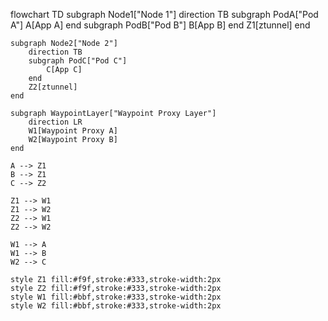 flowchart TD
    subgraph Node1["Node 1"]
        direction TB
        subgraph PodA["Pod A"]
            A[App A]
        end
        subgraph PodB["Pod B"]
            B[App B]
        end
        Z1[ztunnel]
    end
    
    subgraph Node2["Node 2"]
        direction TB
        subgraph PodC["Pod C"]
            C[App C]
        end
        Z2[ztunnel]
    end
    
    subgraph WaypointLayer["Waypoint Proxy Layer"]
        direction LR
        W1[Waypoint Proxy A]
        W2[Waypoint Proxy B]
    end
    
    A --> Z1
    B --> Z1
    C --> Z2
    
    Z1 --> W1
    Z1 --> W2
    Z2 --> W1
    Z2 --> W2
    
    W1 --> A
    W1 --> B
    W2 --> C
    
    style Z1 fill:#f9f,stroke:#333,stroke-width:2px
    style Z2 fill:#f9f,stroke:#333,stroke-width:2px
    style W1 fill:#bbf,stroke:#333,stroke-width:2px
    style W2 fill:#bbf,stroke:#333,stroke-width:2px